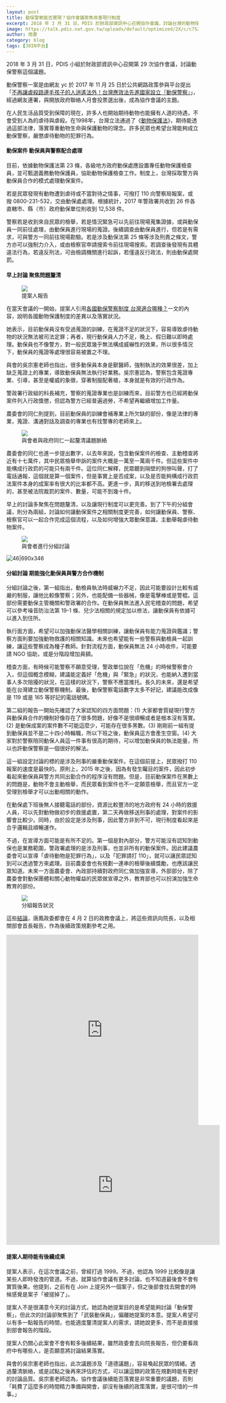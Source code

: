 ```yaml
---
layout: post
title: 動保警察能否實現？協作會議聚焦改善現行制度
excerpt: 2018 年 3 月 31 日，PDIS 於財政部資訊中心召開協作會議，討論台灣的動物保護制度，釐清台灣目前動物保護政策落實上的困難之處，以及動保員、警察在動保案件上的分工方式。
image: https://talk.pdis.nat.gov.tw/uploads/default/optimized/2X/c/c752941b6d9cdfa6392b616c3b9f56383b26d24c_1_690x346.jpg
author: 雨蒼
category: blog
tags: [JOIN平台]
---
```


2018 年 3 月 31 日，PDIS 小組於財政部資訊中心召開第 29 次協作會議，討論動保警察這個議題。

動保警察一案是由網友 yc 於 2017 年 11 月 25 日於公共網路政策參與平台提出「[不再讓虐殺路邊毛孩子的人逍遙法外！台灣應效法先進國家設立『動保警察』](https://join.gov.tw/idea/detail/7d9bdd7c-6b9a-4105-851d-8d75d74d2a8b)」，經過網友連署，與開放政府聯絡人月會投票選出後，成為協作會議的主題。

在人民生活品質受到保障的現在，許多人也開始期待動物也能擁有人道的待遇，不會受到人為的虐待與虐殺。在1998年，台灣立法通過了《[動物保護法](https://law.moj.gov.tw/LawClass/LawAll.aspx?PCode=M0060027)》，期待能透過這部法律，落實尊重動物生命與保護動物的理念。許多民眾也希望台灣能夠成立動保警察，嚴懲虐待動物的犯罪行為。

#### 動保案件 動保員與警察配合處理

目前，依據動物保護法第 23 條，各級地方政府動保處應設置專任動物保護檢查員，並可甄選義務動物保護員，協助動物保護檢查工作。制度上，台灣採取警方與動保員合作的模式處理動保案件。

若是民眾發現有動物遭到虐待或不當對待之情事，可撥打 110 向警察局報案，或撥 0800-231-532，交由動保處處理。根據統計，2017 年警政署共收到 26 件各直轄市、縣（市）政府動保單位則收到 12,538 件。

警察若是收到來自民眾的檢舉，若是情況緊急可以先前往現場蒐集證據，或與動保員一同前往處理，由動保員進行現場的蒐證。後續調查由動保員進行，但若是有需求，可與警方一同前往現場勘驗。若是涉及動保法第 25 條等涉及刑責之條文，警方亦可以強制力介入，或由檢察官申請搜索令前往現場搜索。若調查後發現有具體違法行為，若違反刑法，可由檢調機關進行起訴，若僅違反行政法，則由動保處開罰。

#### 早上討論 聚焦問題釐清

<figure>
  <img src="https://talk.pdis.nat.gov.tw/uploads/default/optimized/2X/d/d68e0416977c378a8568dd9e86d112be15a77a2d_1_690x355.jpg">
  <figcaption>提案人報告</figcaption>
</figure>

在當天會議的一開始，提案人引用[各國動保警察制度 台灣適合哪種？](http://www.tanews.org.tw/info/11227)一文的內容，說明各國動物保護制度的差異以及落實狀況。

她表示，目前動保員沒有受過蒐證的訓練，在蒐證不足的狀況下，容易導致虐待動物的狀況無法被司法定罪；再者，現行動保員人力不足，晚上、假日難以即時處理。動保員也不像警方，對一般民眾幾乎無法構成威嚇性的效果，所以很多情況下，動保員的蒐證等處理很容易被置之不理。

與會的吳宗憲老師也指出，很多動保員本身是獸醫師，強制執法的效果很差，加上缺乏蒐證上的專業，導致動保員無法執行好業務。吳宗憲認為，警察包含蒐證專業、引導，甚至是權威的象徵，穿著制服配著槍，本身就是有效的行政作為。

警政署行政組的科長補充，警察的蒐證專業也是訓練而來，目前警方也已經將動保案件列入行政獎懲，但認為警方已經普遍過勞，不希望再繼續增加工作量。

農委會的同仁則提到，目前動保員的訓練會補專業上所欠缺的部份，像是法律的專業，蒐證、溝通對話及調查的專業也有找警專的老師來上。

<figure>
  <img src="https://talk.pdis.nat.gov.tw/uploads/default/optimized/2X/b/b6e305b6da41d376e54b21f5141865647d1aa6ab_1_690x356.jpg">
  <figcaption>與會者與政府同仁一起釐清議題脈絡</figcaption>
</figure>

農委會的同仁也進一步提出數字，以去年來說，包含動保案件的檢查、主動稽查將近有十七萬件，其中民眾檢舉申訴的案件大概是一萬至一萬兩千件。但這些案件中能構成行政罰的可能只有兩千件。這位同仁解釋，民眾聽到隔壁的狗慘叫聲，打了電話通報，這個就是算一個案件，但是事實上是否成案，以及是否能夠構成行政罰法案件本身的成案率有很大的比率都不高。更進一步，真的移送到地檢署去處理的，甚至被法院裁罰的案件、數量，可能不到幾十件。

早上的討論多聚焦在問題釐清，以及讓現行制度可以更完善。到了下午的分組會議，則分為兩組，討論如何讓動保案件之相關制度更完善，如何讓動保員、警察、檢察官可以一起合作完成這個流程，以及如何增強大眾動保意識，主動舉報虐待動物案件。

<figure>
  <img src="https://talk.pdis.nat.gov.tw/uploads/default/optimized/2X/c/c752941b6d9cdfa6392b616c3b9f56383b26d24c_1_690x346.jpg">
  <figcaption>與會者進行分組討論</figcaption>
</figure>

![46|690x346](upload://srhWiDEKIq8RODvZinsdMlImclm.jpg)

#### 分組討論 期能強化動保員與警方合作機制

分組討論之後，第一組指出，動檢員執法時威嚇力不足，因此可能要設計比較有威嚴的制服，讓他比較像警察；另外，也能配備一些器械，像是電擊棒或是警棍。這部份需要動保主管機關和警政署的合作。在動保員無法進入民宅稽查的問題，希望可以參考噪音防治法第 19-1 條、兒少法相關的規定加以修法，讓動保員有依據可以進入到住所。

執行面方面，希望可以加強動保法醫學相關訓練，讓動保員有能力蒐證與鑑識；警察方面則要加強動物救護的相關知識。未來也希望能有一些警察與動檢員一起訓練，讓這些警察成為種子教師。針對流程方面，動保員無法 24 小時收件，可能要請 NGO 協助，或是分階段增加員額。

稽查方面，有時候可能警察不願意受理，警政單位說在「危機」的時候警察會介入，但這個概念模糊，建議能定義好「危機」與「緊急」的狀況，也能納入遭到當事人多次阻擾的狀況，在這樣的狀況下，警察不應當推托。長久的未來，還是希望能在台灣建立動保警察機制。最後，動保警察電話數字太多不好記，建議能改成像是 119 或是 165 等好記的電話號碼。

第二組的報告一開始先確認了大家認知的四方面問題：(1) 大家都會質疑現行警方與動保員合作的機制好像存在了很多問題，好像不是很順暢或者是根本沒有落實。(2) 是動保成案的案件數不可能這麼少，可能存在很多黑數。(3) 剛剛前一組有提到動保員並不是二十四小時輪職，所以下班之後，動保員這方會產生空窗。(4) 大家對於警察陪同動保人員這一件事有很高的期待，可以增加動保員的執法能量，所以也許動保警察是一個很好的解法。

這一組設定討論的標的是涉及刑事的嚴重動保案件。在這個前提上，民眾撥打 110 報案的速度是最快的。原則上，2015 年之後，因為有發生矚目的案件，因此初步看起來動保員與警方共同出勤合作的程序沒有問題。但是，目前動保案件在黑數上的問題是，動物不會主動檢舉，而民眾看到案件也不一定願意檢舉，而且官方一定受理到檢舉才可以出動相關的動作。

在動保處下班後無人接聽電話的部份，資源比較豐沛的地方政府有 24 小時的救援人員，可以先對動物做初步的救援處置，第二天再做移送刑事的處理，對案件的影響會比較少。同時，由於設定是涉及刑事，因此警方非到不可，現行制度看起來是合乎邏輯且順暢運作。

不過，在宣導方面可能是有所不足的。第一個是對內部分，警方可能沒有認知到動保也是業務範圍，警政署處理的是涉及刑事，也並非所有的動保案件。因此建議農委會可以宣導「虐待動物是犯罪行為」，以及「犯罪請打 110」，就可以讓民眾認知到可以透過警方來處理。目前農委會也有規劃一連串的檢舉後續獎勵，也應該讓民眾知道。未來一方面農委會、內政部持續對政府同仁做加強宣導，外部部分，除了農委會對動保團體和關心動物權益的民眾做宣導之外，教育部也可以扮演加強生命教育的部份。

<figure>
  <img src="https://talk.pdis.nat.gov.tw/uploads/default/optimized/2X/0/0954a8f50b5aeeb3cf11f264b97b7fb4fa3f458f_1_690x349.jpg">
  <figcaption>分組報告狀況</figcaption>
</figure>

這些[結論](https://realtimeboard.com/app/board/o9J_kzqyBak=/)，唐鳳政委都會在 4 月 2 日的政務會議上，將這些資訊向院長，以及相關部會首長報告，作為後續政策規劃參考之用。

<iframe width="100%" height="500" title="realtimeboard" src="https://realtimeboard.com/app/embed/o9J_kzqyBak=/?&pres=1" frameborder="0" scrolling="no" allowfullscreen></iframe>

<iframe width="560" height="315" src="https://www.youtube.com/embed/RPXrsMPqZIQ" frameborder="0" allowfullscreen></iframe>

#### 提案人期待能有後續成果

提案人表示，在這次會議之前，曾經打過 1999。不過，他認為 1999 比較像是讓某些人即時發洩的管道。不過，就算協作會議有更多討論，也不知道最後會不會有實質後果。他提到，之前有在 Join 上提另外一個案子，但之後部會找去開會的時候感覺是案子「被搓掉了」。

提案人不是很滿意今天的討論方式，她認為她提案目的是希望能夠討論「動保警察」，但此次的討論卻聚焦到了「武裝動保員」，偏離她提案的本意。提案人希望可以有多一點報告的時間，也能適度釐清提案人的需求，請她說更多，而不是直接接到部會報告的階段。

提案人仍關心此案會不會有較多後續結果，雖然政委會去向院長報告，但仍要看政府中有哪些人，是否願意將討論結果落實。

與會的吳宗憲老師也指出，此次議題涉及「道德議題」，容易喚起民眾的情緒。透過釐清脈絡，或是試點之後再來評估的方式，可以讓這類的政策在規劃時能有更好的討論品質。吳宗憲老師認為，協作會議後續能否落實是非常重要的議題，否則「耗費了這麼多的時間精力準備與開會，卻沒有後續的政策落實，是很可惜的一件事。」
